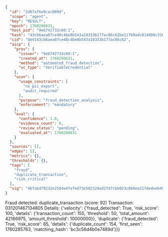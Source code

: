 ```json
{
  "id": "2d87af6e9cac009d",
  "scope": "agent",
  "key": "RESULT",
  "epoch": 1760290631,
  "host_pid": "9e6742732c60:1",
  "hash": "43cb6aea07ce48c4be8b543a18333b177ac86c62be117b9adc814008c316d7f5",
  "cid": "QmV143cb6aea07ce48c4be8b543a18333b177ac86c62",
  "aicp": {
    "prov": {
      "issuer": "9e6742732c60:1",
      "created_at": 1760290631,
      "method": "automated_fraud_detection",
      "vc_type": "VerifiableCredential"
    },
    "ucon": {
      "usage_constraints": [
        "no_pii_export",
        "audit_required"
      ],
      "purpose": "fraud_detection_analysis",
      "enforcement": "mandatory"
    },
    "eval": {
      "confidence": 1.0,
      "evidence_count": 0,
      "review_status": "pending",
      "evaluated_at": 1760290631
    }
  },
  "sources": [],
  "edges": [],
  "metrics": {},
  "thresholds": {},
  "tags": [
    "fraud",
    "duplicate_transaction",
    "risk_critical"
  ],
  "sig": "46fabd79232e2584e4fefed73e582324ad2fd7cbb023c0b9ee217dedeeb493e9"
}
```

Fraud detected: duplicate_transaction (score: 92)
Transaction: 031201467134805
Details: {'velocity': {'fraud_detected': True, 'risk_score': 100, 'details': {'transaction_count': 155, 'threshold': 50, 'total_amount': 42166975, 'amount_threshold': 10000000}}, 'duplicate': {'fraud_detected': True, 'risk_score': 85, 'details': {'duplicate_count': 154, 'first_seen': 1760285763, 'matching_hash': 'bc3c56d4b0e7489d'}}}